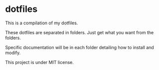 # dotfiles
This is a compilation of my dotfiles.

These dotfiles are separated in folders. Just get what you want from the folders.

Specific documentation will be in each folder detailing how to install and modify.

This project is under MIT license.
